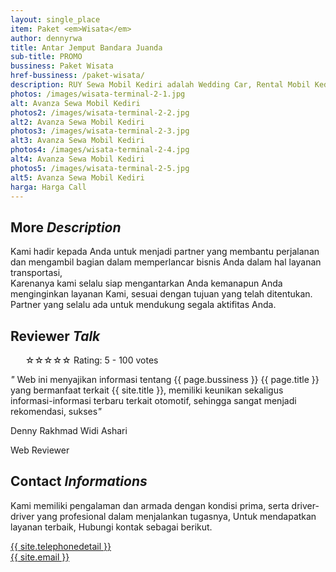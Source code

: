 ```yaml
---
layout: single_place
item: Paket <em>Wisata</em>
author: dennyrwa
title: Antar Jemput Bandara Juanda
sub-title: PROMO
bussiness: Paket Wisata
href-bussiness: /paket-wisata/
description: RUY Sewa Mobil Kediri adalah Wedding Car, Rental Mobil Kediri Termurah di Kediri, Tulungagung dan Trenggalek, kami berkomitmen menjaga kwalitas layanan rental, selain itu kami melayani paket carter antar jemput ke dan dari Bandara Juanda Surabaya.
photos: /images/wisata-terminal-2-1.jpg
alt: Avanza Sewa Mobil Kediri
photos2: /images/wisata-terminal-2-2.jpg
alt2: Avanza Sewa Mobil Kediri
photos3: /images/wisata-terminal-2-3.jpg
alt3: Avanza Sewa Mobil Kediri
photos4: /images/wisata-terminal-2-4.jpg
alt4: Avanza Sewa Mobil Kediri
photos5: /images/wisata-terminal-2-5.jpg
alt5: Avanza Sewa Mobil Kediri
harga: Harga Call
---
```

<section>
    <div class="more-details">
        <div class="container">
            <div class="row">
                <div class="col-md-4">
                    <div class="item wow fadeInUp" data-wow-duration="0.5s">
                        <div class="sep-section-heading">
                            <h2>More <em>Description</em></h2>
                        </div>
                        <p>
                            Kami hadir kepada Anda untuk menjadi partner yang membantu perjalanan dan mengambil bagian dalam memperlancar bisnis Anda dalam hal layanan transportasi, <br>Karenanya kami selalu siap mengantarkan Anda kemanapun Anda menginginkan layanan Kami, sesuai dengan tujuan yang telah ditentukan.<br>Partner yang selalu ada untuk mendukung segala aktifitas Anda.
                        </p>
                    </div>
                </div>
                <div class="col-md-4">
                    <div class="item wow fadeInUp" data-wow-duration="0.75s">
                        <div class="sep-section-heading">
                            <h2>Reviewer <em>Talk</em></h2>
                        </div>
                        <div itemscope="" itemtype="http://schema.org/Review">
                            <ul itemprop="reviewRating" itemscope="" itemtype="http://schema.org/Rating">
                              <label for="rating1" title="1 stars">☆</label><label for="rating2" title="2 stars">☆</label><label for="rating3" title="3 stars">☆</label><label for="rating4" title="4 stars">☆</label><label for="rating5" title="5 stars">☆</label> <label itemprop="ratingValue" data-id="110" data-score="5" data-count="100">Rating: 5 - 100 votes</label>
                            </ul>
                            <div class="line-dec"></div>
                            <p itemprop="itemReviewed"><em>"</em> Web ini menyajikan informasi tentang {{ page.bussiness }} {{ page.title }} yang bermanfaat terkait {{ site.title }}, memiliki keunikan sekaligus informasi-informasi terbaru terkait otomotif, sehingga sangat menjadi rekomendasi, sukses<em>"</em></p>
                            <div class="author-rate" itemprop="author" itemscope="" itemtype="http://schema.org/Person">
                                <span itemprop='name'>
                                    <p>Denny Rakhmad Widi Ashari</p>
                                </span>
                            </div>
                            <span>Web Reviewer</span>
                        </div>
                    </div>
                </div>
                <div class="col-md-4 wow fadeInUp" data-wow-duration="1s">
                    <div class="item">
                        <div class="sep-section-heading">
                            <h2>Contact <em>Informations</em></h2>
                        </div>
                        <p>Kami memiliki pengalaman dan armada dengan kondisi prima, serta driver-driver yang profesional dalam menjalankan tugasnya, Untuk mendapatkan layanan terbaik, Hubungi kontak sebagai berikut.</p>
                        <div class="contact-info">
                            <div class="row">
                                <div class="phone col-md-12 col-sm-6 col-xs-6">
                                    <i class="fa fa-phone"></i><span><a href="{{ site.whatsapp-api }}">{{ site.telephonedetail }}</a></span>
                                </div>
                                <div class="mail col-md-12 col-sm-6 col-xs-6">
                                    <i class="fa fa-envelope"></i><span><a href="mailto:{{ site.email }}">{{ site.email }}</a></span>
                                </div>
                            </div>
                        </div>
                    </div>
                </div>
            </div>
        </div>
    </div>
</section>
